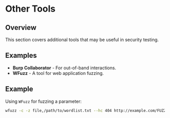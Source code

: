 

# Other Tools

## Overview
This section covers additional tools that may be useful in security testing.

## Examples
- **Burp Collaborator** - For out-of-band interactions.
- **WFuzz** - A tool for web application fuzzing.

## Example
Using `WFuzz` for fuzzing a parameter:
```bash
wfuzz -c -z file,/path/to/wordlist.txt --hc 404 http://example.com/FUZZ

